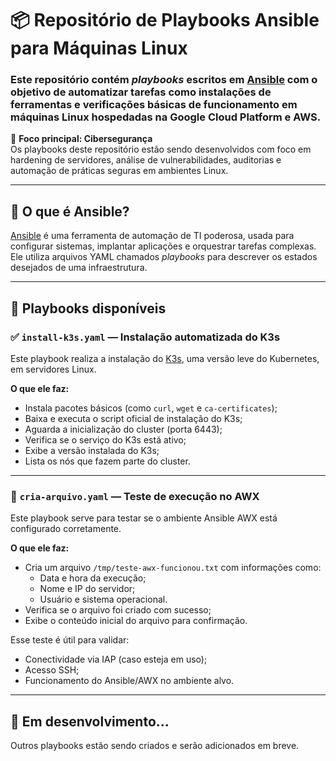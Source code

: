 # 📦 Repositório de Playbooks Ansible para Máquinas Linux

### Este repositório contém *playbooks* escritos em [Ansible](https://www.ansible.com/) com o objetivo de automatizar tarefas como instalações de ferramentas e verificações básicas de funcionamento em máquinas Linux hospedadas na Google Cloud Platform e AWS.

📌 **Foco principal: Cibersegurança**  
Os playbooks deste repositório estão sendo desenvolvidos com foco em hardening de servidores, análise de vulnerabilidades, auditorias e automação de práticas seguras em ambientes Linux.

---

## 🤖 O que é Ansible?

[Ansible](https://docs.ansible.com/) é uma ferramenta de automação de TI poderosa, usada para configurar sistemas, implantar aplicações e orquestrar tarefas complexas. Ele utiliza arquivos YAML chamados *playbooks* para descrever os estados desejados de uma infraestrutura.

---

## 📁 Playbooks disponíveis

### ✅ `install-k3s.yaml` — Instalação automatizada do K3s

Este playbook realiza a instalação do [K3s](https://k3s.io/), uma versão leve do Kubernetes, em servidores Linux.

**O que ele faz:**
- Instala pacotes básicos (como `curl`, `wget` e `ca-certificates`);
- Baixa e executa o script oficial de instalação do K3s;
- Aguarda a inicialização do cluster (porta 6443);
- Verifica se o serviço do K3s está ativo;
- Exibe a versão instalada do K3s;
- Lista os nós que fazem parte do cluster.

---

### 🧪 `cria-arquivo.yaml` — Teste de execução no AWX

Este playbook serve para testar se o ambiente Ansible AWX está configurado corretamente.

**O que ele faz:**
- Cria um arquivo `/tmp/teste-awx-funcionou.txt` com informações como:
  - Data e hora da execução;
  - Nome e IP do servidor;
  - Usuário e sistema operacional.
- Verifica se o arquivo foi criado com sucesso;
- Exibe o conteúdo inicial do arquivo para confirmação.

Esse teste é útil para validar:
- Conectividade via IAP (caso esteja em uso);
- Acesso SSH;
- Funcionamento do Ansible/AWX no ambiente alvo.

---

## 🚧 Em desenvolvimento...

 Outros playbooks estão sendo criados e serão adicionados em breve. 
